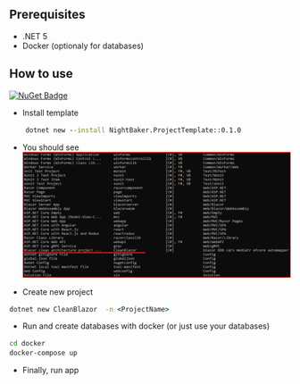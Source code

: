 ## Prerequisites
* .NET 5
* Docker (optionaly for databases)

## How to use

[![NuGet Badge](https://buildstats.info/nuget/NightBaker.ProjectTemplate)](https://www.nuget.org/packages/NightBaker.ProjectTemplate/)


* Install template
```cmd
    dotnet new --install NightBaker.ProjectTemplate::0.1.0
```
* You should see 
![dotnet new templates](/docs/images/readme/dotnet-new-templates.png)

* Create new project 
```cmd 
dotnet new CleanBlazor  -n <ProjectName>
```
* Run and create databases with docker (or just use your databases)
```cmd
cd docker
docker-compose up
```
* Finally, run app